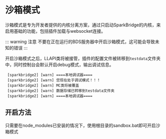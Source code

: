 # 沙箱模式

沙箱模式是专为开发者提供的内核分离方案，通过只启动SparkBridge的内核，来启用基础的功能，包括插件加载与websocket连接。

::: warning 注意
不要在正在运行的BDS服务器中开启沙箱模式，这可能会导致未知的错误
:::

开启沙箱模式之后，LLAPI类将被接管，插件的配置文件被转移到`testdata`文件夹中，同时控制台会默认开启debug模式，输出调试信息。

``` 
 [sparkbridge2] [warn] ====本地调试器====
 [sparkbridge2] [warn] 您现在处于调试模式！！！
 [sparkbridge2] [warn] MC类将被覆盖
 [sparkbridge2] [warn] 数据存储已转移到testdata文件夹
 [sparkbridge2] [warn] ====本地调试器====
```

## 开启方法

只需要在node_modules已安装的情况下，使用根目录的sandbox.bat即可开启沙箱模式